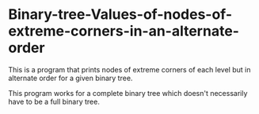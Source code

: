 # Binary-tree-Values-of-nodes-of-extreme-corners-in-an-alternate-order
This is a program that prints nodes of extreme corners of each level but in alternate order for a given binary tree.

This program works for a complete binary tree which doesn't necessarily have to be a full binary tree.
